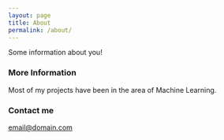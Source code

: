 ```yaml
---
layout: page
title: About
permalink: /about/
---
```


Some information about you!

### More Information

Most of my projects have been in the area of Machine Learning. 
### Contact me

[email@domain.com](mailto:drishi@uwaterloo.ca)
